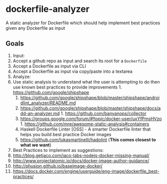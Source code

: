 # dockerfile-analyzer
A static analyzer for Dockerfile which should help implement best practices given any Dockerfile as input

## Goals

1. Input:
  1. Accept a github repo as input and search its root for a `Dockerfile`
  1. Accept a Dockerfile as input via CLI
  1. Accept a Dockerfile as input via copy/paste into a textarea
1. Analyze:
  1. Use static analysis to understand what the user is attempting to do then use known best practices to provide improvements
    1. https://github.com/google/shipshape
      1. https://github.com/google/shipshape/blob/master/shipshape/androidlint_analyzer/README.md
      1. https://github.com/google/shipshape/blob/master/shipshape/docs/add-an-analyzer.md
    1. https://github.com/banyanops/collector
      1. https://groups.google.com/forum/#!topic/docker-user/uxYfPmsHVzo
    1. https://github.com/mre/awesome-static-analysis#containers
      1. Haskell Dockerfile Linter [OSS] - A smarter Dockerfile linter that helps you build best practice Docker images
        1. https://github.com/lukasmartinelli/hadolint (**This comes closest to what we want**)
1. Best Practices to implement as suggestions:
  1. http://blog.getjaco.com/jaco-labs-nodejs-docker-missing-manual/
  2. http://www.projectatomic.io/docs/docker-image-author-guidance/
  3. http://phusion.github.io/baseimage-docker/
  4. https://docs.docker.com/engine/userguide/eng-image/dockerfile_best-practices/
